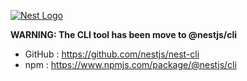 [![Nest Logo](http://kamilmysliwiec.com/public/nest-logo.png)](http://kamilmysliwiec.com/)

**WARNING: The CLI tool has been move to @nestjs/cli**
- GitHub : https://github.com/nestjs/nest-cli
- npm    : https://www.npmjs.com/package/@nestjs/cli

